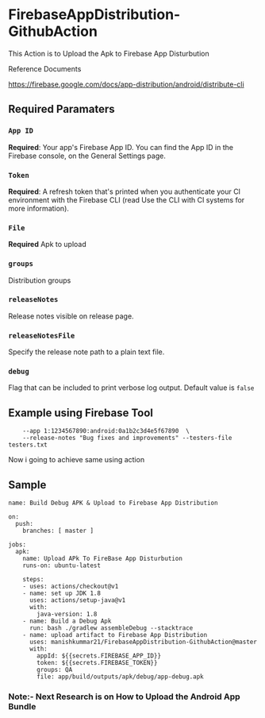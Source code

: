 # FirebaseAppDistribution-GithubAction

This Action is to Upload the Apk to Firebase App Disturbution

Reference Documents

https://firebase.google.com/docs/app-distribution/android/distribute-cli

## Required Paramaters


### `App ID`
**Required**: Your app's Firebase App ID. You can find the App ID in the Firebase console, on the General Settings page.

### `Token`
**Required**:	A refresh token that's printed when you authenticate your CI environment with the Firebase CLI (read Use the CLI with CI systems for more information).

### `File`
**Required** Apk to upload

### `groups`
Distribution groups

### `releaseNotes`
Release notes visible on release page.
 
### `releaseNotesFile`
Specify the release note path to a plain text file.

### `debug`
Flag that can be included to print verbose log output. Default value is `false`

## Example using Firebase Tool 

```firebase appdistribution:distribute test.apk  \
    --app 1:1234567890:android:0a1b2c3d4e5f67890  \
    --release-notes "Bug fixes and improvements" --testers-file testers.txt
```

Now i going to achieve same using action

## Sample


```
name: Build Debug APK & Upload to Firebase App Distribution 

on:
  push:
    branches: [ master ]

jobs:
  apk:
    name: Upload APk To FireBase App Disturbution
    runs-on: ubuntu-latest

    steps:
    - uses: actions/checkout@v1
    - name: set up JDK 1.8
      uses: actions/setup-java@v1
      with:
        java-version: 1.8
    - name: Build a Debug Apk
      run: bash ./gradlew assembleDebug --stacktrace
    - name: upload artifact to Firebase App Distribution
      uses: manishkummar21/FirebaseAppDistribution-GithubAction@master
      with:
        appId: ${{secrets.FIREBASE_APP_ID}}
        token: ${{secrets.FIREBASE_TOKEN}}
        groups: QA
        file: app/build/outputs/apk/debug/app-debug.apk     
```

### Note:- Next Research is on How to Upload the Android App Bundle 
